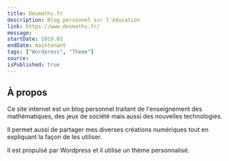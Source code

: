 ```yaml
---
title: Desmaths.fr
description: Blog personnel sur l'éducation
link: https://www.desmaths.fr/
message:
startDate: 2019.01
endDate: maintenant
tags: ["Wordpress", "Theme"]
source:
isPublished: true
---
```


## À propos

Ce site internet est un blog personnel traitant de l'enseignement des mathématiques, des jeux de société mais aussi des nouvelles technologies.

Il permet aussi de partager mes diverses créations numériques tout en expliquant la façon de les utiliser.

Il est propulsé par Wordpress et il utilise un thème personnalisé.
